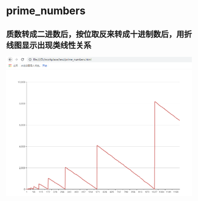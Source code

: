 # prime_numbers
## 质数转成二进数后，按位取反来转成十进制数后，用折线图显示出现类线性关系

![image](https://github.com/zhenxingsea/prime_numbers/blob/master/%E8%BF%90%E8%A1%8C%E4%BB%A3%E7%A0%81%E6%95%88%E6%9E%9C.png)
